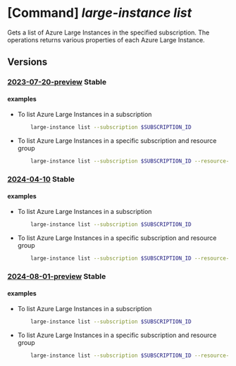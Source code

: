 # [Command] _large-instance list_

Gets a list of Azure Large Instances in the specified subscription. The operations returns various properties of each Azure Large Instance.

## Versions

### [2023-07-20-preview](/Resources/mgmt-plane/L3N1YnNjcmlwdGlvbnMve30vcHJvdmlkZXJzL21pY3Jvc29mdC5henVyZWxhcmdlaW5zdGFuY2UvYXp1cmVsYXJnZWluc3RhbmNlcw==/2023-07-20-preview.xml) **Stable**

<!-- mgmt-plane /subscriptions/{}/providers/microsoft.azurelargeinstance/azurelargeinstances 2023-07-20-preview -->
<!-- mgmt-plane /subscriptions/{}/resourcegroups/{}/providers/microsoft.azurelargeinstance/azurelargeinstances 2023-07-20-preview -->

#### examples

- To list Azure Large Instances in a subscription
    ```bash
        large-instance list --subscription $SUBSCRIPTION_ID
    ```

- To list Azure Large Instances in a specific subscription and resource group
    ```bash
        large-instance list --subscription $SUBSCRIPTION_ID --resource-group $RESOURCE_GROUP
    ```

### [2024-04-10](/Resources/mgmt-plane/L3N1YnNjcmlwdGlvbnMve30vcHJvdmlkZXJzL21pY3Jvc29mdC5henVyZWxhcmdlaW5zdGFuY2UvYXp1cmVsYXJnZWluc3RhbmNlcw==/2024-04-10.xml) **Stable**

<!-- mgmt-plane /subscriptions/{}/providers/microsoft.azurelargeinstance/azurelargeinstances 2024-04-10 -->
<!-- mgmt-plane /subscriptions/{}/resourcegroups/{}/providers/microsoft.azurelargeinstance/azurelargeinstances 2024-04-10 -->

#### examples

- To list Azure Large Instances in a subscription
    ```bash
        large-instance list --subscription $SUBSCRIPTION_ID
    ```

- To list Azure Large Instances in a specific subscription and resource group
    ```bash
        large-instance list --subscription $SUBSCRIPTION_ID --resource-group $RESOURCE_GROUP
    ```

### [2024-08-01-preview](/Resources/mgmt-plane/L3N1YnNjcmlwdGlvbnMve30vcHJvdmlkZXJzL21pY3Jvc29mdC5henVyZWxhcmdlaW5zdGFuY2UvYXp1cmVsYXJnZWluc3RhbmNlcw==/2024-08-01-preview.xml) **Stable**

<!-- mgmt-plane /subscriptions/{}/providers/microsoft.azurelargeinstance/azurelargeinstances 2024-08-01-preview -->
<!-- mgmt-plane /subscriptions/{}/resourcegroups/{}/providers/microsoft.azurelargeinstance/azurelargeinstances 2024-08-01-preview -->

#### examples

- To list Azure Large Instances in a subscription
    ```bash
        large-instance list --subscription $SUBSCRIPTION_ID
    ```

- To list Azure Large Instances in a specific subscription and resource group
    ```bash
        large-instance list --subscription $SUBSCRIPTION_ID --resource-group $RESOURCE_GROUP
    ```
